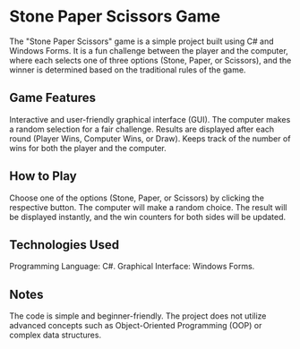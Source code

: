 # Stone Paper Scissors Game

The "Stone Paper Scissors" game is a simple project built using C# and Windows Forms. 
It is a fun challenge between the player and the computer, where each selects one of three options (Stone, Paper, or Scissors),
and the winner is determined based on the traditional rules of the game.

## Game Features
Interactive and user-friendly graphical interface (GUI).
The computer makes a random selection for a fair challenge.
Results are displayed after each round (Player Wins, Computer Wins, or Draw).
Keeps track of the number of wins for both the player and the computer.

## How to Play
Choose one of the options (Stone, Paper, or Scissors) by clicking the respective button.
The computer will make a random choice.
The result will be displayed instantly, and the win counters for both sides will be updated.

## Technologies Used
Programming Language: C#.
Graphical Interface: Windows Forms.

## Notes
The code is simple and beginner-friendly.
The project does not utilize advanced concepts such as Object-Oriented Programming (OOP) or complex data structures.
